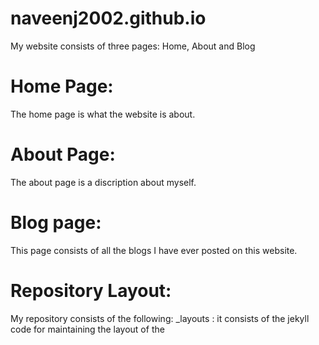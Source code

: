 # naveenj2002.github.io
My website consists of three pages: Home, About and Blog
# Home Page:
The home page is what the website is about.
# About Page:
The about page is a discription about myself.
# Blog page:
This page consists of all the blogs I have ever posted on this website.
# Repository Layout:
My repository consists of the following:
_layouts : it consists of the jekyll code for maintaining the layout of the 
